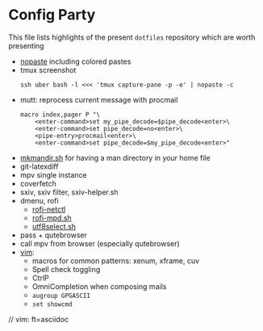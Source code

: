 # Config Party

This file lists highlights of the present `dotfiles` repository which are worth
presenting

  - [nopaste](utils/nopaste) including colored pastes
  - tmux screenshot
    ```
    ssh uber bash -l <<< 'tmux capture-pane -p -e' | nopaste -c
    ```
  - mutt:  reprocess current message with procmail
    ```
    macro index,pager P "\
        <enter-command>set my_pipe_decode=$pipe_decode<enter>\
        <enter-command>set pipe_decode=no<enter>\
        <pipe-entry>procmail<enter>\
        <enter-command>set pipe_decode=$my_pipe_decode<enter>"
    ```
  - [mkmandir.sh](mkmandir.sh) for having a man directory in your home file
  - git-latexdiff
  - mpv single instance
  - coverfetch
  - sxiv, sxiv filter, sxiv-helper.sh
  - dmenu, rofi
    * [rofi-netctl](menu/rofi-netctl)
    * [rofi-mpd.sh](menu/rofi-mpd.sh)
    * [utf8select.sh](menu/utf8select.sh)
  - pass + qutebrowser
  - call mpv from browser (especially qutebrowser)
  - [vim](vimrc):
    * macros for common patterns: xenum, xframe, cuv
    * Spell check toggling
    * CtrlP
    * OmniCompletion when composing mails
    * `augroup GPGASCII`
    * `set showcmd`


// vim: ft=asciidoc
